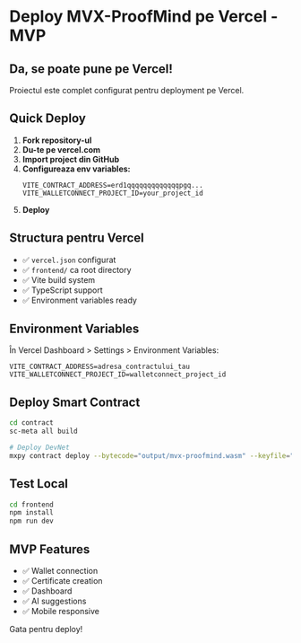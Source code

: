 # Deploy MVX-ProofMind pe Vercel - MVP

## Da, se poate pune pe Vercel!

Proiectul este complet configurat pentru deployment pe Vercel.

## Quick Deploy

1. **Fork repository-ul**
2. **Du-te pe vercel.com**
3. **Import project din GitHub**
4. **Configureaza env variables:**
   ```
   VITE_CONTRACT_ADDRESS=erd1qqqqqqqqqqqqqpgq...
   VITE_WALLETCONNECT_PROJECT_ID=your_project_id
   ```
5. **Deploy**

## Structura pentru Vercel

- ✅ `vercel.json` configurat
- ✅ `frontend/` ca root directory
- ✅ Vite build system
- ✅ TypeScript support
- ✅ Environment variables ready

## Environment Variables

În Vercel Dashboard > Settings > Environment Variables:

```
VITE_CONTRACT_ADDRESS=adresa_contractului_tau
VITE_WALLETCONNECT_PROJECT_ID=walletconnect_project_id
```

## Deploy Smart Contract

```bash
cd contract
sc-meta all build

# Deploy DevNet
mxpy contract deploy --bytecode="output/mvx-proofmind.wasm" --keyfile="walletKey.json" --gas-limit=100000000 --proxy="https://devnet-gateway.multiversx.com" --chain="D" --send
```

## Test Local

```bash
cd frontend
npm install
npm run dev
```

## MVP Features

- ✅ Wallet connection
- ✅ Certificate creation
- ✅ Dashboard
- ✅ AI suggestions
- ✅ Mobile responsive

Gata pentru deploy!